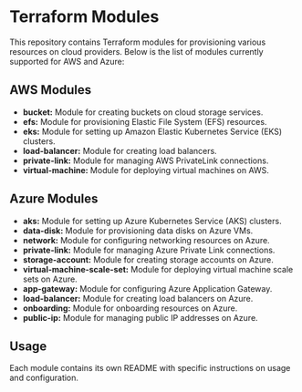 # Terraform Modules

This repository contains Terraform modules for provisioning various resources on cloud providers. Below is the list of modules currently supported for AWS and Azure:

## AWS Modules

- **bucket:** Module for creating buckets on cloud storage services.
- **efs:** Module for provisioning Elastic File System (EFS) resources.
- **eks:** Module for setting up Amazon Elastic Kubernetes Service (EKS) clusters.
- **load-balancer:** Module for creating load balancers.
- **private-link:** Module for managing AWS PrivateLink connections.
- **virtual-machine:** Module for deploying virtual machines on AWS.

## Azure Modules

- **aks:** Module for setting up Azure Kubernetes Service (AKS) clusters.
- **data-disk:** Module for provisioning data disks on Azure VMs.
- **network:** Module for configuring networking resources on Azure.
- **private-link:** Module for managing Azure Private Link connections.
- **storage-account:** Module for creating storage accounts on Azure.
- **virtual-machine-scale-set:** Module for deploying virtual machine scale sets on Azure.
- **app-gateway:** Module for configuring Azure Application Gateway.
- **load-balancer:** Module for creating load balancers on Azure.
- **onboarding:** Module for onboarding resources on Azure.
- **public-ip:** Module for managing public IP addresses on Azure.

## Usage

Each module contains its own README with specific instructions on usage and configuration.
